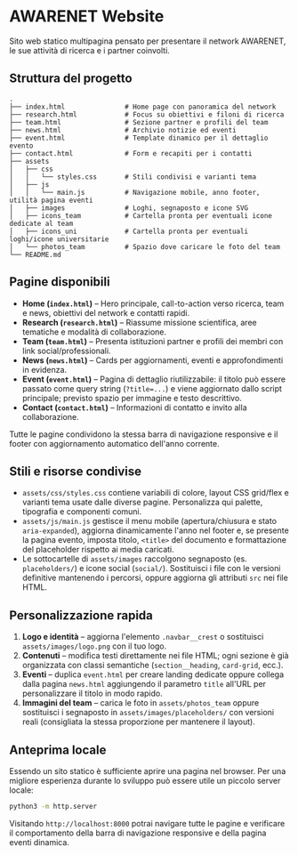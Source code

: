 # AWARENET Website

Sito web statico multipagina pensato per presentare il network AWARENET, le sue attività di ricerca e i partner coinvolti.

## Struttura del progetto

```
.
├── index.html               # Home page con panoramica del network
├── research.html            # Focus su obiettivi e filoni di ricerca
├── team.html                # Sezione partner e profili del team
├── news.html                # Archivio notizie ed eventi
├── event.html               # Template dinamico per il dettaglio evento
├── contact.html             # Form e recapiti per i contatti
├── assets
│   ├── css
│   │   └── styles.css       # Stili condivisi e varianti tema
│   ├── js
│   │   └── main.js          # Navigazione mobile, anno footer, utilità pagina eventi
│   ├── images               # Loghi, segnaposto e icone SVG
│   ├── icons_team           # Cartella pronta per eventuali icone dedicate al team
│   ├── icons_uni            # Cartella pronta per eventuali loghi/icone universitarie
│   └── photos_team          # Spazio dove caricare le foto del team
└── README.md
```

## Pagine disponibili

- **Home (`index.html`)** – Hero principale, call-to-action verso ricerca, team e news, obiettivi del network e contatti rapidi.
- **Research (`research.html`)** – Riassume missione scientifica, aree tematiche e modalità di collaborazione.
- **Team (`team.html`)** – Presenta istituzioni partner e profili dei membri con link social/professionali.
- **News (`news.html`)** – Cards per aggiornamenti, eventi e approfondimenti in evidenza.
- **Event (`event.html`)** – Pagina di dettaglio riutilizzabile: il titolo può essere passato come query string (`?title=...`) e viene aggiornato dallo script principale; previsto spazio per immagine e testo descrittivo.
- **Contact (`contact.html`)** – Informazioni di contatto e invito alla collaborazione.

Tutte le pagine condividono la stessa barra di navigazione responsive e il footer con aggiornamento automatico dell'anno corrente.

## Stili e risorse condivise

- `assets/css/styles.css` contiene variabili di colore, layout CSS grid/flex e varianti tema usate dalle diverse pagine. Personalizza qui palette, tipografia e componenti comuni.
- `assets/js/main.js` gestisce il menu mobile (apertura/chiusura e stato `aria-expanded`), aggiorna dinamicamente l'anno nel footer e, se presente la pagina evento, imposta titolo, `<title>` del documento e formattazione del placeholder rispetto ai media caricati.
- Le sottocartelle di `assets/images` raccolgono segnaposto (es. `placeholders/`) e icone social (`social/`). Sostituisci i file con le versioni definitive mantenendo i percorsi, oppure aggiorna gli attributi `src` nei file HTML.

## Personalizzazione rapida

1. **Logo e identità** – aggiorna l'elemento `.navbar__crest` o sostituisci `assets/images/logo.png` con il tuo logo.
2. **Contenuti** – modifica testi direttamente nei file HTML; ogni sezione è già organizzata con classi semantiche (`section__heading`, `card-grid`, ecc.).
3. **Eventi** – duplica `event.html` per creare landing dedicate oppure collega dalla pagina `news.html` aggiungendo il parametro `title` all'URL per personalizzare il titolo in modo rapido.
4. **Immagini del team** – carica le foto in `assets/photos_team` oppure sostituisci i segnaposto in `assets/images/placeholders/` con versioni reali (consigliata la stessa proporzione per mantenere il layout).

## Anteprima locale

Essendo un sito statico è sufficiente aprire una pagina nel browser. Per una migliore esperienza durante lo sviluppo può essere utile un piccolo server locale:

```bash
python3 -m http.server
```

Visitando `http://localhost:8000` potrai navigare tutte le pagine e verificare il comportamento della barra di navigazione responsive e della pagina eventi dinamica.
